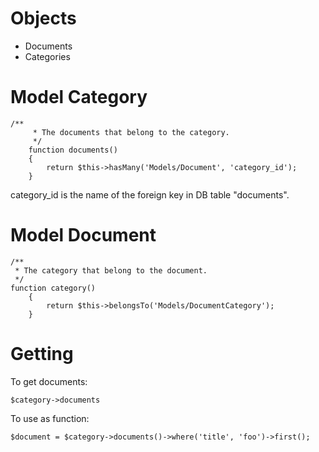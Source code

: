 # Objects
* Documents
* Categories

# Model Category
````
/**
     * The documents that belong to the category.
     */
    function documents()
    {
        return $this->hasMany('Models/Document', 'category_id');
    }
````
category_id is the name of the foreign key in DB table "documents". 

# Model Document
````
/**
 * The category that belong to the document.
 */
function category()
    {
        return $this->belongsTo('Models/DocumentCategory');
    }
````

# Getting
To get documents:
````
$category->documents
````

To use as function:
````
$document = $category->documents()->where('title', 'foo')->first();
````
  

